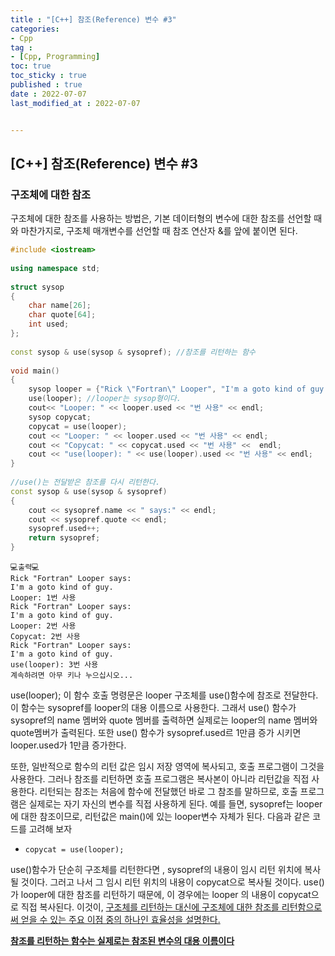 ```yaml
---
title : "[C++] 참조(Reference) 변수 #3"
categories:
- Cpp
tag :
- [Cpp, Programming]
toc: true
toc_sticky : true
published : true
date : 2022-07-07
last_modified_at : 2022-07-07


---
```


## [C++] 참조(Reference) 변수 #3

### 구조체에 대한 참조

구조체에 대한 참조를 사용하는 방법은, 기본 데이터형의 변수에 대한 참조를 선언할 때와 마찬가지로, 구조체 매개변수를 선언할 때 참조 연산자 &를 앞에 붙이면 된다.

```cpp
#include <iostream>
 
using namespace std;
 
struct sysop
{
    char name[26];
    char quote[64];
    int used;
};
 
const sysop & use(sysop & sysopref); //참조를 리턴하는 함수
 
void main()
{
    sysop looper = {"Rick \"Fortran\" Looper", "I'm a goto kind of guy.", 0};
    use(looper); //looper는 sysop형이다.
    cout<< "Looper: " << looper.used << "번 사용" << endl;
    sysop copycat;
    copycat = use(looper);
    cout << "Looper: " << looper.used << "번 사용" << endl;
    cout << "Copycat: " << copycat.used << "번 사용" <<  endl;
    cout << "use(looper): " << use(looper).used << "번 사용" << endl;
}
 
//use()는 전달받은 참조를 다시 리턴한다.
const sysop & use(sysop & sysopref)
{
    cout << sysopref.name << " says:" << endl;
    cout << sysopref.quote << endl;
    sysopref.used++;
    return sysopref;
}
```

```
💻출력💻
Rick "Fortran" Looper says:
I'm a goto kind of guy.
Looper: 1번 사용
Rick "Fortran" Looper says:
I'm a goto kind of guy.
Looper: 2번 사용
Copycat: 2번 사용
Rick "Fortran" Looper says:
I'm a goto kind of guy.
use(looper): 3번 사용
계속하려면 아무 키나 누으십시오...
```

use(looper); 이 함수 호출 명령문은 looper 구조체를 use()함수에 참조로 전달한다. 이 함수는 sysopref를 looper의 대용 이름으로 사용한다. 그래서 use() 함수가 sysopref의 name 멤버와 quote 멤버를 출력하면 실제로는 looper의 name 멤버와 quote멤버가 출력된다. 또한 use() 함수가 sysopref.used르 1만큼 증가 시키면 looper.used가 1만큼 증가한다.

 또한, 일반적으로 함수의 리턴 값은 임시 저장 영역에 복사되고, 호출 프로그램이 그것을 사용한다. 그러나 참조를 리턴하면 호출 프로그램은 복사본이 아니라 리턴값을 직접 사용한다. 리턴되는 참조는 처음에 함수에 전달했던 바로 그 참조를 말하므로, 호출 프로그램은 실제로는 자기 자신의 변수를 직접 사용하게 된다. 예를 들면, sysopref는 looper에 대한 참조이므로, 리턴값은 main()에 있는 looper변수 자체가 된다. 다음과 같은 코드를 고려해 보자

- `copycat = use(looper);`

use()함수가 단순히 구조체를 리턴한다면 , sysopref의 내용이 임시 리턴 위치에 복사될 것이다. 그러고 나서 그 임시 리턴 위치의 내용이 copycat으로 복사될 것이다. use()가 looper에 대한 참조를 리턴하기 때문에, 이 경우에는 looper 의 내용이 copycat으로 직접 복사된다. 이것이, <u>구조체를 리턴하는 대신에 구조체에 대한 참조를 리턴함으로써 얻을 수 있는 주요 이점 중의 하나인 효율성을 설명한다.</u>

**<u>참조를 리턴하는 함수는 실제로는 참조된 변수의 대용 이름이다</u>**